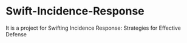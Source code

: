 # Swift-Incidence-Response
It is a project for Swifting Incidence Response: Strategies for Effective Defense

